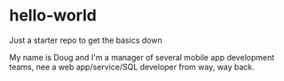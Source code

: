# hello-world
Just a starter repo to get the basics down

My name is Doug and I'm a manager of several mobile app development teams, nee a web app/service/SQL developer from way, way back.  
